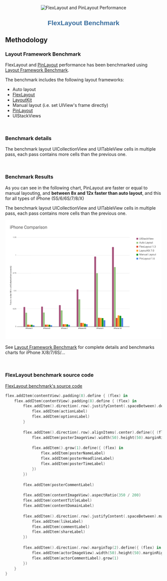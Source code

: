 <p align="center">
	<img src="images/flexlayout-logo-2.png" alt="FlexLayout and PinLayout Performance" width=100/>
</p>


<h1 align="center" style="color: #376C9D; font-family: Arial Black, Gadget, sans-serif; font-size: 1.5em">FlexLayout Benchmark</h1>

## Methodology  <a name="methodology"></a>

### Layout Framework Benchmark
FlexLayout and [PinLayout](https://github.com/mirego/PinLayout) performance has been benchmarked using [Layout Framework Benchmark](https://github.com/layoutBox/LayoutFrameworkBenchmark). 

The benchmark includes the following layout frameworks:

* Auto layout
* [FlexLayout](https://github.com/layoutBox/FlexLayout)
* [LayoutKit](https://github.com/linkedin/LayoutKit)
* Manual layout (i.e. set UIView's frame directly)
* [PinLayout](https://github.com/mirego/PinLayout)
* UIStackViews

<br>

### Benchmark details
The benchmark layout UICollectionView and UITableView cells in multiple pass, each pass contains more cells than the previous one. 

<br>

### Benchmark Results

As you can see in the following chart, PinLayout are faster or equal to manual layouting, and **between 8x and 12x faster than auto layout**, and this for all types of iPhone (5S/6/6S/7/8/X)

The benchmark layout UICollectionView and UITableView cells in multiple pass, each pass contains more cells than the previous one. 

<img src="benchmark/benchmark_comparison_all.png" alt="PinLayout Performance"/></a>

See [Layout Framework Benchmark](https://github.com/layoutBox/LayoutFrameworkBenchmark) for complete details and benchmarks charts for iPhone X/8/7/6S/...

<br>


### FlexLayout benchmark source code

[FlexLayout benchmark's source code](https://github.com/layoutBox/LayoutFrameworkBenchmark/blob/master/LayoutFrameworkBenchmark/Benchmarks/FlexLayout/FeedItemFlexLayoutView.swift)

```swift
flex.addItem(contentView).padding(8).define { (flex) in
    flex.addItem(contentView).padding(8).define { (flex) in
        flex.addItem().direction(.row).justifyContent(.spaceBetween).define { (flex) in
            flex.addItem(actionLabel)
            flex.addItem(optionsLabel)
        }
        
        flex.addItem().direction(.row).alignItems(.center).define({ (flex) in
            flex.addItem(posterImageView).width(50).height(50).marginRight(8)

            flex.addItem().grow(1).define({ (flex) in
                flex.addItem(posterNameLabel)
                flex.addItem(posterHeadlineLabel)
                flex.addItem(posterTimeLabel)
            })
        })

        flex.addItem(posterCommentLabel)

        flex.addItem(contentImageView).aspectRatio(350 / 200)
        flex.addItem(contentTitleLabel)
        flex.addItem(contentDomainLabel)

        flex.addItem().direction(.row).justifyContent(.spaceBetween).marginTop(4).define({ (flex) in
            flex.addItem(likeLabel)
            flex.addItem(commentLabel)
            flex.addItem(shareLabel)
        })

        flex.addItem().direction(.row).marginTop(2).define({ (flex) in
            flex.addItem(actorImageView).width(50).height(50).marginRight(8)
            flex.addItem(actorCommentLabel).grow(1)
        })
    }
}
```

<br>
